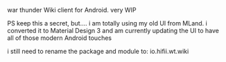 war thunder Wiki client for Android. very WIP

PS keep this a secret, but.... i am totally using my old UI from MLand. i converted it to Material
Design 3 and am currently updating the UI to have all of those modern Android touches

i still need to rename the package and module to:
io.hifii.wt.wiki
